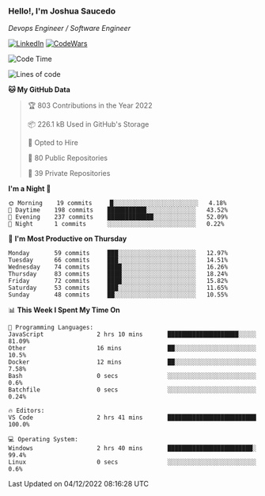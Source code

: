 ### Hello!, I'm Joshua Saucedo
*Devops Engineer / Software Engineer*  

[![LinkedIn](https://img.shields.io/badge/LinkedIn-0073b1?logo=linkedin&style=flat-square&logoColor=white)](https://www.linkedin.com/in/joshua-nathanael-saucedo-uriarte-bb0336169/)
[![CodeWars](https://www.codewars.com/users/joshuansu0897/badges/micro)](https://www.codewars.com/users/joshuansu0897)

<!--START_SECTION:waka-->
![Code Time](http://img.shields.io/badge/Code%20Time-285%20hrs%2016%20mins-blue)

![Lines of code](https://img.shields.io/badge/From%20Hello%20World%20I%27ve%20Written-1%20Million%20lines%20of%20code-blue)

**🐱 My GitHub Data** 

> 🏆 803 Contributions in the Year 2022
 > 
> 📦 226.1 kB Used in GitHub's Storage 
 > 
> 💼 Opted to Hire
 > 
> 📜 80 Public Repositories 
 > 
> 🔑 39 Private Repositories  
 > 
**I'm a Night 🦉** 

```text
🌞 Morning    19 commits     █░░░░░░░░░░░░░░░░░░░░░░░░   4.18% 
🌆 Daytime    198 commits    ███████████░░░░░░░░░░░░░░   43.52% 
🌃 Evening    237 commits    █████████████░░░░░░░░░░░░   52.09% 
🌙 Night      1 commits      ░░░░░░░░░░░░░░░░░░░░░░░░░   0.22%

```
📅 **I'm Most Productive on Thursday** 

```text
Monday       59 commits     ███░░░░░░░░░░░░░░░░░░░░░░   12.97% 
Tuesday      66 commits     ███░░░░░░░░░░░░░░░░░░░░░░   14.51% 
Wednesday    74 commits     ████░░░░░░░░░░░░░░░░░░░░░   16.26% 
Thursday     83 commits     ████░░░░░░░░░░░░░░░░░░░░░   18.24% 
Friday       72 commits     ████░░░░░░░░░░░░░░░░░░░░░   15.82% 
Saturday     53 commits     ███░░░░░░░░░░░░░░░░░░░░░░   11.65% 
Sunday       48 commits     ██░░░░░░░░░░░░░░░░░░░░░░░   10.55%

```


📊 **This Week I Spent My Time On** 

```text
💬 Programming Languages: 
JavaScript               2 hrs 10 mins       ████████████████████░░░░░   81.09% 
Other                    16 mins             ██░░░░░░░░░░░░░░░░░░░░░░░   10.5% 
Docker                   12 mins             ██░░░░░░░░░░░░░░░░░░░░░░░   7.58% 
Bash                     0 secs              ░░░░░░░░░░░░░░░░░░░░░░░░░   0.6% 
Batchfile                0 secs              ░░░░░░░░░░░░░░░░░░░░░░░░░   0.24%

🔥 Editors: 
VS Code                  2 hrs 41 mins       █████████████████████████   100.0%

💻 Operating System: 
Windows                  2 hrs 40 mins       ████████████████████████░   99.4% 
Linux                    0 secs              ░░░░░░░░░░░░░░░░░░░░░░░░░   0.6%

```


 Last Updated on 04/12/2022 08:16:28 UTC
<!--END_SECTION:waka-->
